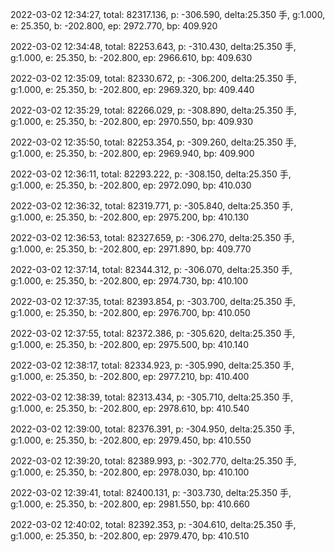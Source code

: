 2022-03-02 12:34:27, total: 82317.136, p: -306.590, delta:25.350 手, g:1.000, e: 25.350, b: -202.800, ep: 2972.770, bp: 409.920

2022-03-02 12:34:48, total: 82253.643, p: -310.430, delta:25.350 手, g:1.000, e: 25.350, b: -202.800, ep: 2966.610, bp: 409.630

2022-03-02 12:35:09, total: 82330.672, p: -306.200, delta:25.350 手, g:1.000, e: 25.350, b: -202.800, ep: 2969.320, bp: 409.440

2022-03-02 12:35:29, total: 82266.029, p: -308.890, delta:25.350 手, g:1.000, e: 25.350, b: -202.800, ep: 2970.550, bp: 409.930

2022-03-02 12:35:50, total: 82253.354, p: -309.260, delta:25.350 手, g:1.000, e: 25.350, b: -202.800, ep: 2969.940, bp: 409.900

2022-03-02 12:36:11, total: 82293.222, p: -308.150, delta:25.350 手, g:1.000, e: 25.350, b: -202.800, ep: 2972.090, bp: 410.030

2022-03-02 12:36:32, total: 82319.771, p: -305.840, delta:25.350 手, g:1.000, e: 25.350, b: -202.800, ep: 2975.200, bp: 410.130

2022-03-02 12:36:53, total: 82327.659, p: -306.270, delta:25.350 手, g:1.000, e: 25.350, b: -202.800, ep: 2971.890, bp: 409.770

2022-03-02 12:37:14, total: 82344.312, p: -306.070, delta:25.350 手, g:1.000, e: 25.350, b: -202.800, ep: 2974.730, bp: 410.100

2022-03-02 12:37:35, total: 82393.854, p: -303.700, delta:25.350 手, g:1.000, e: 25.350, b: -202.800, ep: 2976.700, bp: 410.050

2022-03-02 12:37:55, total: 82372.386, p: -305.620, delta:25.350 手, g:1.000, e: 25.350, b: -202.800, ep: 2975.500, bp: 410.140

2022-03-02 12:38:17, total: 82334.923, p: -305.990, delta:25.350 手, g:1.000, e: 25.350, b: -202.800, ep: 2977.210, bp: 410.400

2022-03-02 12:38:39, total: 82313.434, p: -305.710, delta:25.350 手, g:1.000, e: 25.350, b: -202.800, ep: 2978.610, bp: 410.540

2022-03-02 12:39:00, total: 82376.391, p: -304.950, delta:25.350 手, g:1.000, e: 25.350, b: -202.800, ep: 2979.450, bp: 410.550

2022-03-02 12:39:20, total: 82389.993, p: -302.770, delta:25.350 手, g:1.000, e: 25.350, b: -202.800, ep: 2978.030, bp: 410.100

2022-03-02 12:39:41, total: 82400.131, p: -303.730, delta:25.350 手, g:1.000, e: 25.350, b: -202.800, ep: 2981.550, bp: 410.660

2022-03-02 12:40:02, total: 82392.353, p: -304.610, delta:25.350 手, g:1.000, e: 25.350, b: -202.800, ep: 2979.470, bp: 410.510